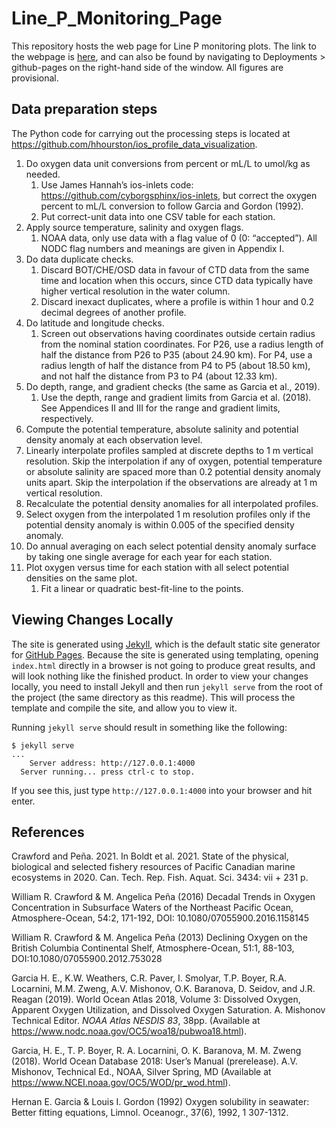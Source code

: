 # Line_P_Monitoring_Page
This repository hosts the web page for Line P monitoring plots. 
The link to the webpage is [here](https://ios-osd-dpg.github.io/Line_P_Monitoring_Page/),
and can also be found by navigating to Deployments > github-pages on the right-hand side 
of the window. All figures are provisional. 

## Data preparation steps
The Python code for carrying out the processing steps is located at 
https://github.com/hhourston/ios_profile_data_visualization.
1. Do oxygen data unit conversions from percent or mL/L to umol/kg as needed. 
   1. Use James Hannah’s ios-inlets code: https://github.com/cyborgsphinx/ios-inlets, but correct the oxygen percent to mL/L conversion to follow Garcia and Gordon (1992).
   2. Put correct-unit data into one CSV table for each station.
2. Apply source temperature, salinity and oxygen flags.
   1. NOAA data, only use data with a flag value of 0 (0: “accepted”). All NODC flag numbers and meanings are given in Appendix I.
3. Do data duplicate checks.
   1. Discard BOT/CHE/OSD data in favour of CTD data from the same time and location when this occurs, since CTD data typically have higher vertical resolution in the water column.
   2. Discard inexact duplicates, where a profile is within 1 hour and 0.2 decimal degrees of another profile.
4. Do latitude and longitude checks.
   1. Screen out observations having coordinates outside certain radius from the nominal station coordinates. For P26, use a radius length of half the distance from P26 to P35 (about 24.90 km). For P4, use a radius length of half the distance from P4 to P5 (about 18.50 km), and not half the distance from P3 to P4 (about 12.33 km).
5. Do depth, range, and gradient checks (the same as Garcia et al., 2019).
   1. Use the depth, range and gradient limits from Garcia et al. (2018). See Appendices II and III for the range and gradient limits, respectively. 
6.	Compute the potential temperature, absolute salinity and potential density anomaly at each observation level.
7.	Linearly interpolate profiles sampled at discrete depths to 1 m vertical resolution. Skip the interpolation if any of oxygen, potential temperature or absolute salinity are spaced more than 0.2 potential density anomaly units apart. Skip the interpolation if the observations are already at 1 m vertical resolution.
8.	Recalculate the potential density anomalies for all interpolated profiles.
9.	Select oxygen from the interpolated 1 m resolution profiles only if the potential density anomaly is within 0.005 of the specified density anomaly.
10.	Do annual averaging on each select potential density anomaly surface by taking one single average for each year for each station.
11.	Plot oxygen versus time for each station with all select potential densities on the same plot.
    1. Fit a linear or quadratic best-fit-line to the points.

## Viewing Changes Locally
The site is generated using [Jekyll](https://jekyllrb.com), which is the default static site generator for [GitHub Pages](https://pages.github.com).
Because the site is generated using templating, opening `index.html` directly in a browser is not going to produce great results, and will look nothing like the finished product.
In order to view your changes locally, you need to install Jekyll and then run `jekyll serve` from the root of the project (the same directory as this readme).
This will process the template and compile the site, and allow you to view it.

Running `jekyll serve` should result in something like the following:

	$ jekyll serve
	...
		Server address: http://127.0.0.1:4000
	  Server running... press ctrl-c to stop.

If you see this, just type `http://127.0.0.1:4000` into your browser and hit enter.

## References
Crawford and Peña. 2021.  In Boldt et al. 2021. State of the physical, 
biological and selected fishery resources of Pacific Canadian marine 
ecosystems in 2020. Can. Tech. Rep. Fish. Aquat. Sci. 3434: vii + 231 p.

William R. Crawford & M. Angelica Peña (2016) Decadal Trends in Oxygen 
Concentration in Subsurface Waters of the Northeast Pacific Ocean, 
Atmosphere-Ocean, 54:2, 171-192, DOI: 10.1080/07055900.2016.1158145

William R. Crawford & M. Angelica Peña (2013) Declining Oxygen on the 
British Columbia Continental Shelf, Atmosphere-Ocean, 51:1, 88-103, 
DOI:10.1080/07055900.2012.753028

Garcia H. E., K.W. Weathers, C.R. Paver, I. Smolyar, T.P. Boyer, R.A. 
Locarnini, M.M. Zweng, A.V. Mishonov, O.K. Baranova, D. Seidov, and 
J.R. Reagan (2019). World Ocean Atlas 2018, Volume 3: Dissolved Oxygen, 
Apparent Oxygen Utilization, and Dissolved Oxygen Saturation. A. 
Mishonov Technical Editor. *NOAA Atlas NESDIS 83*, 38pp. (Available at 
https://www.nodc.noaa.gov/OC5/woa18/pubwoa18.html).

Garcia, H. E., T. P. Boyer, R. A. Locarnini, O. K. Baranova, M. M. 
Zweng (2018). World Ocean Database 2018: User’s Manual (prerelease). 
A.V. Mishonov, Technical Ed., NOAA, Silver Spring, MD (Available at 
https://www.NCEI.noaa.gov/OC5/WOD/pr_wod.html). 

Hernan E. Garcia & Louis I. Gordon (1992) Oxygen solubility in seawater: 
Better fitting equations, Limnol. Oceanogr., 37(6), 1992, 1 307-1312.

